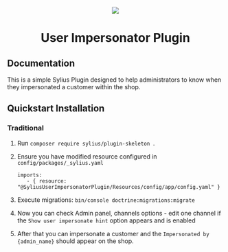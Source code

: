 <p align="center">
    <a href="https://sylius.com" target="_blank">
        <img src="https://demo.sylius.com/assets/shop/img/logo.png" />
    </a>
</p>

<h1 align="center">User Impersonator Plugin</h1>

## Documentation

This is a simple Sylius Plugin designed to help administrators to know when they impersonated a customer within the shop.

## Quickstart Installation

### Traditional

1. Run `composer require sylius/plugin-skeleton `.

2. Ensure you have modified resource configured in `config/packages/_sylius.yaml`
    ```
   imports:
       - { resource: "@SyliusUserImpersonatorPlugin/Resources/config/app/config.yaml" }
   ```
   
3. Execute migrations:
    ```bin/console doctrine:migrations:migrate```

4. Now you can check Admin panel, channels options - edit one channel if the 
`Show user impersonate hint` option appears and is enabled

5. After that you can impersonate a customer and the `Impersonated by {admin_name}` should appear on the shop.
